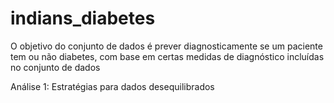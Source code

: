 # indians_diabetes
O objetivo do conjunto de dados é prever diagnosticamente se um paciente tem ou não diabetes, com base em certas medidas de diagnóstico incluídas no conjunto de dados

Análise 1: Estratégias para dados desequilibrados
